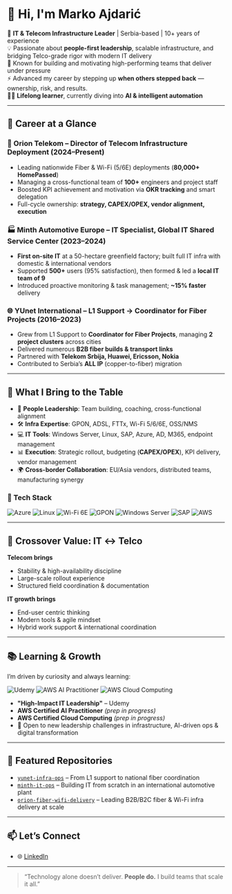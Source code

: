 # 👋 Hi, I'm Marko Ajdarić

🎯 **IT & Telecom Infrastructure Leader** | Serbia-based | 10+ years of experience  
💡 Passionate about **people-first leadership**, scalable infrastructure, and bridging Telco-grade rigor with modern IT delivery  
🧠 Known for building and motivating high-performing teams that deliver under pressure  
⚡ Advanced my career by stepping up **when others stepped back** — ownership, risk, and results.  
🧗‍♂️ **Lifelong learner**, currently diving into **AI & intelligent automation**

---

## 💼 Career at a Glance

### 🔌 Orion Telekom – Director of Telecom Infrastructure Deployment (2024–Present)
- Leading nationwide Fiber & Wi-Fi (5/6E) deployments (**80,000+ HomePassed**)  
- Managing a cross-functional team of **100+** engineers and project staff  
- Boosted KPI achievement and motivation via **OKR tracking** and smart delegation  
- Full-cycle ownership: **strategy, CAPEX/OPEX, vendor alignment, execution**

### 🏭 Minth Automotive Europe – IT Specialist, Global IT Shared Service Center (2023–2024)
- **First on-site IT** at a 50-hectare greenfield factory; built full IT infra with domestic & international vendors  
- Supported **500+** users (95% satisfaction), then formed & led a **local IT team of 9**  
- Introduced proactive monitoring & task management; **~15% faster** delivery

### 🌐 YUnet International – L1 Support → Coordinator for Fiber Projects (2016–2023)
- Grew from L1 Support to **Coordinator for Fiber Projects**, managing **2 project clusters** across cities  
- Delivered numerous **B2B fiber builds & transport links**  
- Partnered with **Telekom Srbija, Huawei, Ericsson, Nokia**  
- Contributed to Serbia’s **ALL IP** (copper-to-fiber) migration

---

## 🧠 What I Bring to the Table

- 🧩 **People Leadership**: Team building, coaching, cross-functional alignment  
- 🛠 **Infra Expertise**: GPON, ADSL, FTTx, Wi-Fi 5/6/6E, OSS/NMS  
- 💻 **IT Tools**: Windows Server, Linux, SAP, Azure, AD, M365, endpoint management  
- 📊 **Execution**: Strategic rollout, budgeting (**CAPEX/OPEX**), KPI delivery, vendor management  
- 🌍 **Cross-border Collaboration**: EU/Asia vendors, distributed teams, manufacturing synergy  

### 🔧 Tech Stack
![Azure](https://img.shields.io/badge/Azure-0089D6?logo=microsoftazure&logoColor=white)
![Linux](https://img.shields.io/badge/Linux-FCC624?logo=linux&logoColor=black)
![Wi-Fi 6E](https://img.shields.io/badge/Wi--Fi%206E-00629B?logo=wi-fi&logoColor=white)
![GPON](https://img.shields.io/badge/GPON-0055A4?logo=generic&logoColor=white)
![Windows Server](https://img.shields.io/badge/Windows%20Server-0078D6?logo=windows&logoColor=white)
![SAP](https://img.shields.io/badge/SAP-0FAAFF?logo=sap&logoColor=white)
![AWS](https://img.shields.io/badge/AWS-232F3E?logo=amazon-aws&logoColor=white)

---

## 🔁 Crossover Value: IT ↔ Telco

**Telecom brings**  
- Stability & high-availability discipline  
- Large-scale rollout experience  
- Structured field coordination & documentation  

**IT growth brings**  
- End-user centric thinking  
- Modern tools & agile mindset  
- Hybrid work support & international coordination  

---

## 📚 Learning & Growth

I’m driven by curiosity and always learning:

![Udemy](https://img.shields.io/badge/Udemy-A435F0?logo=udemy&logoColor=white)
![AWS AI Practitioner](https://img.shields.io/badge/AWS%20AI%20Practitioner-prep-orange?logo=amazon-aws&logoColor=white)
![AWS Cloud Computing](https://img.shields.io/badge/AWS%20Cloud%20Computing-prep-orange?logo=amazon-aws&logoColor=white)

- **"High-Impact IT Leadership"** – Udemy  
- **AWS Certified AI Practitioner** *(prep in progress)*  
- **AWS Certified Cloud Computing** *(prep in progress)*  
- 🚀 Open to new leadership challenges in infrastructure, AI-driven ops & digital transformation

---

## 📂 Featured Repositories

- [`yunet-infra-ops`](https://github.com/ajdara91/yunet-infra-ops) – From L1 support to national fiber coordination  
- [`minth-it-ops`](https://github.com/ajdara91/minth-it-ops) – Building IT from scratch in an international automotive plant  
- [`orion-fiber-wifi-delivery`](https://github.com/ajdara91/orion-fiber-wifi-delivery) – Leading B2B/B2C fiber & Wi-Fi infra delivery at scale

---



## 📫 Let’s Connect

- 🌐 [LinkedIn](https://www.linkedin.com/in/ajdaric)

---

> “Technology alone doesn’t deliver. **People do.** I build teams that scale it all.”
